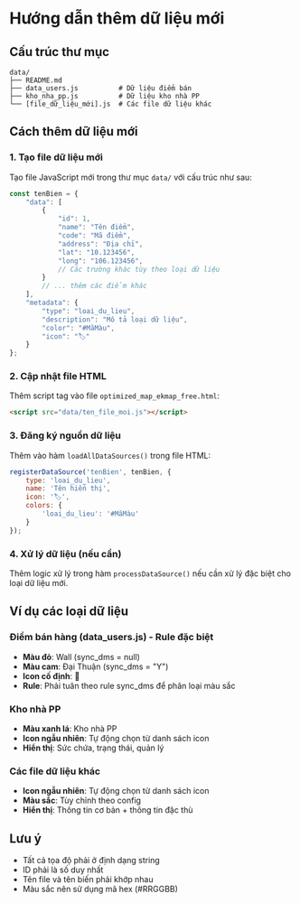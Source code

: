 # Hướng dẫn thêm dữ liệu mới

## Cấu trúc thư mục
```
data/
├── README.md
├── data_users.js          # Dữ liệu điểm bán
├── kho_nha_pp.js          # Dữ liệu kho nhà PP
└── [file_dữ_liệu_mới].js  # Các file dữ liệu khác
```

## Cách thêm dữ liệu mới

### 1. Tạo file dữ liệu mới
Tạo file JavaScript mới trong thư mục `data/` với cấu trúc như sau:

```javascript
const tenBien = {
    "data": [
        {
            "id": 1,
            "name": "Tên điểm",
            "code": "Mã điểm",
            "address": "Địa chỉ",
            "lat": "10.123456",
            "long": "106.123456",
            // Các trường khác tùy theo loại dữ liệu
        }
        // ... thêm các điểm khác
    ],
    "metadata": {
        "type": "loai_du_lieu",
        "description": "Mô tả loại dữ liệu",
        "color": "#MãMàu",
        "icon": "🏷️"
    }
};
```

### 2. Cập nhật file HTML
Thêm script tag vào file `optimized_map_ekmap_free.html`:

```html
<script src="data/ten_file_moi.js"></script>
```

### 3. Đăng ký nguồn dữ liệu
Thêm vào hàm `loadAllDataSources()` trong file HTML:

```javascript
registerDataSource('tenBien', tenBien, {
    type: 'loai_du_lieu',
    name: 'Tên hiển thị',
    icon: '🏷️',
    colors: {
        'loai_du_lieu': '#MãMàu'
    }
});
```

### 4. Xử lý dữ liệu (nếu cần)
Thêm logic xử lý trong hàm `processDataSource()` nếu cần xử lý đặc biệt cho loại dữ liệu mới.

## Ví dụ các loại dữ liệu

### Điểm bán hàng (data_users.js) - Rule đặc biệt
- **Màu đỏ**: Wall (sync_dms = null)
- **Màu cam**: Đại Thuận (sync_dms = "Y")
- **Icon cố định**: 🏪
- **Rule**: Phải tuân theo rule sync_dms để phân loại màu sắc

### Kho nhà PP
- **Màu xanh lá**: Kho nhà PP
- **Icon ngẫu nhiên**: Tự động chọn từ danh sách icon
- **Hiển thị**: Sức chứa, trạng thái, quản lý

### Các file dữ liệu khác
- **Icon ngẫu nhiên**: Tự động chọn từ danh sách icon
- **Màu sắc**: Tùy chỉnh theo config
- **Hiển thị**: Thông tin cơ bản + thông tin đặc thù

## Lưu ý
- Tất cả tọa độ phải ở định dạng string
- ID phải là số duy nhất
- Tên file và tên biến phải khớp nhau
- Màu sắc nên sử dụng mã hex (#RRGGBB)
